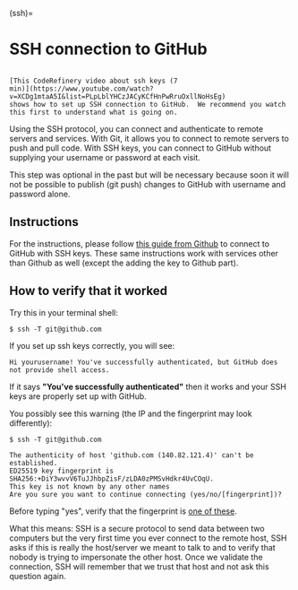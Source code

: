 (ssh)=

# SSH connection to GitHub

```{admonition} Watch this in video form

[This CodeRefinery video about ssh keys (7
min)](https://www.youtube.com/watch?v=XCDg1mtaA5I&list=PLpLblYHCzJACyKCfHnPwRruOxllNoHsEg)
shows how to set up SSH connection to GitHub.  We recommend you watch
this first to understand what is going on.
```

Using the SSH protocol, you can connect and authenticate to remote servers and
services. With Git, it allows you to connect to remote servers to push
and pull code.  With SSH keys, you can connect to GitHub without supplying your
username or password at each visit.

This step was optional in the past but will be necessary because soon it will
not be possible to publish (git push) changes to GitHub with username and
password alone.


## Instructions

For the instructions, please follow [this
guide from Github](https://help.github.com/articles/connecting-to-github-with-ssh/) to
connect to GitHub with SSH keys.  These same instructions work
with services other than Github as well (except the adding the key to
Github part).


## How to verify that it worked

Try this in your terminal shell:
```console
$ ssh -T git@github.com
```

If you set up ssh keys correctly, you will see:
```
Hi yourusername! You've successfully authenticated, but GitHub does not provide shell access.
```

If it says **"You've successfully authenticated"**
then it works and your SSH keys are properly set up with GitHub.

You possibly see this warning (the IP and the fingerprint may look differently):
```console
$ ssh -T git@github.com

The authenticity of host 'github.com (140.82.121.4)' can't be established.
ED25519 key fingerprint is SHA256:+DiY3wvvV6TuJJhbpZisF/zLDA0zPMSvHdkr4UvCOqU.
This key is not known by any other names
Are you sure you want to continue connecting (yes/no/[fingerprint])?
```

Before typing "yes", verify that the fingerprint is [one of
these](https://docs.github.com/en/authentication/keeping-your-account-and-data-secure/githubs-ssh-key-fingerprints).

What this means: SSH is a secure protocol to send data between two computers
but the very first time you ever connect to the remote host, SSH asks if this
is really the host/server we meant to talk to and to verify that nobody is
trying to impersonate the other host.  Once we validate the connection, SSH
will remember that we trust that host and not ask this question again.
